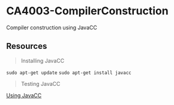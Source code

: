 # CA4003-CompilerConstruction
Compiler construction using JavaCC

## Resources
> Installing JavaCC
>
`sudo apt-get update`
`sudo apt-get install javacc`

> Testing JavaCC
>
[Using JavaCC](https://cs.lmu.edu/~ray/notes/javacc/)
